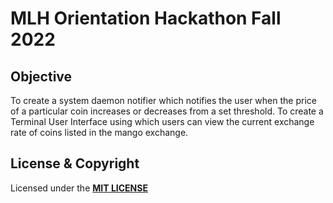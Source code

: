 # MLH Orientation Hackathon Fall 2022 

## Objective

To create a system daemon notifier which notifies the user when
the price of a particular coin increases or decreases from a set
threshold.
To create a Terminal User Interface using which users can view
the current exchange rate of coins listed in the mango exchange.

## License & Copyright

Licensed under the **[MIT LICENSE](LICENSE)**
